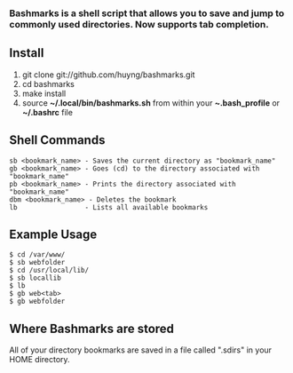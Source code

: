 ### Bashmarks is a shell script that allows you to save and jump to commonly used directories. Now supports tab completion.

## Install

1. git clone git://github.com/huyng/bashmarks.git
2. cd bashmarks
3. make install
4. source **~/.local/bin/bashmarks.sh** from within your **~.bash\_profile** or **~/.bashrc** file

## Shell Commands

    sb <bookmark_name> - Saves the current directory as "bookmark_name"
    gb <bookmark_name> - Goes (cd) to the directory associated with "bookmark_name"
    pb <bookmark_name> - Prints the directory associated with "bookmark_name"
    dbm <bookmark_name> - Deletes the bookmark
    lb                 - Lists all available bookmarks

## Example Usage

    $ cd /var/www/
    $ sb webfolder
    $ cd /usr/local/lib/
    $ sb locallib
    $ lb
    $ gb web<tab>
    $ gb webfolder

## Where Bashmarks are stored

All of your directory bookmarks are saved in a file called ".sdirs" in your HOME directory.
